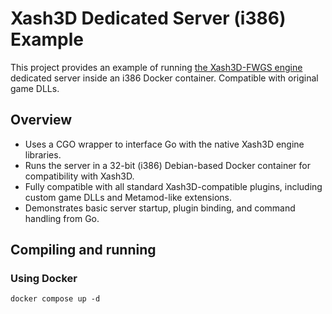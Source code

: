 # Xash3D Dedicated Server (i386) Example

This project provides an example of running [the Xash3D-FWGS engine](https://github.com/FWGS/xash3d-fwgs) dedicated server inside an i386 Docker container. Compatible with original game DLLs.

## Overview

* Uses a CGO wrapper to interface Go with the native Xash3D engine libraries.
* Runs the server in a 32-bit (i386) Debian-based Docker container for compatibility with Xash3D.
* Fully compatible with all standard Xash3D-compatible plugins, including custom game DLLs and Metamod-like extensions.
* Demonstrates basic server startup, plugin binding, and command handling from Go.

## Compiling and running

### Using Docker

```shell
docker compose up -d
```